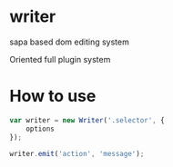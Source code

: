 # writer
sapa based dom editing system

Oriented full plugin system


# How to use  

```js
var writer = new Writer('.selector', { 
    options 
});

writer.emit('action', 'message');

```
